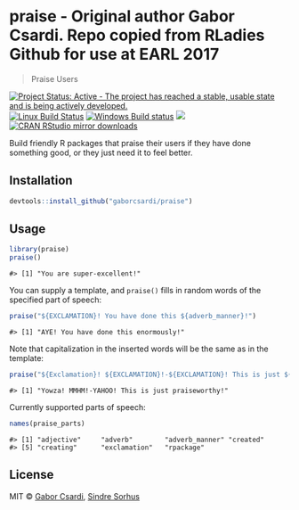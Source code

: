 


# praise - Original author Gabor Csardi. Repo copied from RLadies Github for use at EARL 2017

> Praise Users

[![Project Status: Active - The project has reached a stable, usable state and is being actively developed.](http://www.repostatus.org/badges/latest/active.svg)](http://www.repostatus.org/#active)
[![Linux Build Status](https://travis-ci.org/gaborcsardi/praise.svg?branch=master)](https://travis-ci.org/gaborcsardi/praise)
[![Windows Build status](https://ci.appveyor.com/api/projects/status/github/gaborcsardi/praise?svg=true)](https://ci.appveyor.com/project/gaborcsardi/praise)
[![](http://www.r-pkg.org/badges/version/praise)](http://www.r-pkg.org/pkg/praise)
[![CRAN RStudio mirror downloads](http://cranlogs.r-pkg.org/badges/praise)](http://www.r-pkg.org/pkg/praise)


Build friendly R packages that praise their users if they have
done something good, or they just need it to feel better.

## Installation


```r
devtools::install_github("gaborcsardi/praise")
```

## Usage


```r
library(praise)
praise()
```

```
#> [1] "You are super-excellent!"
```

You can supply a template, and `praise()` fills in random words of the specified
part of speech:


```r
praise("${EXCLAMATION}! You have done this ${adverb_manner}!")
```

```
#> [1] "AYE! You have done this enormously!"
```

Note that capitalization in the inserted words will be the same as in the template:


```r
praise("${Exclamation}! ${EXCLAMATION}!-${EXCLAMATION}! This is just ${adjective}!")
```

```
#> [1] "Yowza! MMHM!-YAHOO! This is just praiseworthy!"
```

Currently supported parts of speech:


```r
names(praise_parts)
```

```
#> [1] "adjective"     "adverb"        "adverb_manner" "created"      
#> [5] "creating"      "exclamation"   "rpackage"
```

## License

MIT © [Gabor Csardi](https://github.com/gaborcsardi), [Sindre Sorhus](http://sindresorhus.com)
